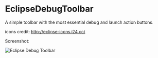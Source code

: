 EclipseDebugToolbar
===================

A simple toolbar with the most essential debug and launch action buttons.

icons credit: http://eclipse-icons.i24.cc/

Screenshot:

![Eclipse Debug Toolbar](https://github.com/teraom/EclipseDebugToolbar/raw/master/EclipseDebugToolbar.png "Eclipse Debug Toolbar")
